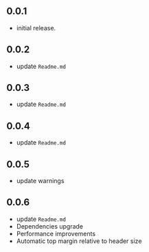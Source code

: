 ## 0.0.1

* initial release.

## 0.0.2

* update `Readme.md`

## 0.0.3

* update `Readme.md`

## 0.0.4

* update `Readme.md`

## 0.0.5

* update warnings

## 0.0.6

* update `Readme.md`
* Dependencies upgrade
* Performance improvements
* Automatic top margin relative to header size
